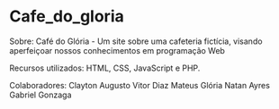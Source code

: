 # Cafe_do_gloria
Sobre: Café do Glória - Um site sobre uma cafeteria fictícia, visando aperfeiçoar nossos conhecimentos em programação Web

Recursos utilizados: HTML, CSS, JavaScript e PHP.

Colaboradores: 
  Clayton Augusto
  Vitor Diaz
  Mateus Glória
  Natan Ayres
  Gabriel Gonzaga
  
